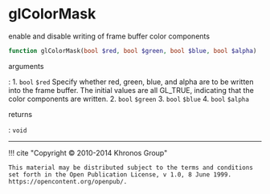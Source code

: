 # glColorMask
enable and disable writing of frame buffer color components

```php
function glColorMask(bool $red, bool $green, bool $blue, bool $alpha) : void
```

arguments

:    1. `bool` `$red` Specify whether red, green, blue, and alpha are to be
    written into the frame buffer. The initial values are all
    <constant>GL_TRUE</constant>, indicating that the color components are
    written.
    2. `bool` `$green` 
    3. `bool` `$blue` 
    4. `bool` `$alpha` 

returns

:    `void` 

---
     

!!! cite "Copyright © 2010-2014 Khronos Group"

    This material may be distributed subject to the terms and conditions set forth in the Open Publication License, v 1.0, 8 June 1999. https://opencontent.org/openpub/.